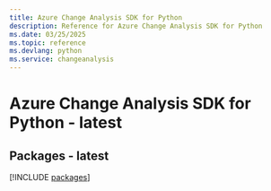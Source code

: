 ```yaml
---
title: Azure Change Analysis SDK for Python
description: Reference for Azure Change Analysis SDK for Python
ms.date: 03/25/2025
ms.topic: reference
ms.devlang: python
ms.service: changeanalysis
---
```

# Azure Change Analysis SDK for Python - latest
## Packages - latest
[!INCLUDE [packages](change-analysis-index.md)]